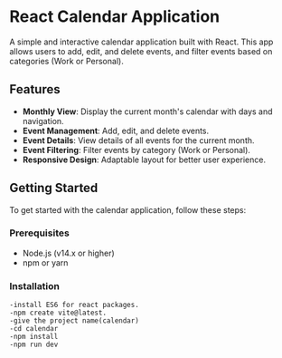 # React Calendar Application

A simple and interactive calendar application built with React. This app allows users to add, edit, and delete events, and filter events based on categories (Work or Personal).

## Features

- **Monthly View**: Display the current month's calendar with days and navigation.
- **Event Management**: Add, edit, and delete events.
- **Event Details**: View details of all events for the current month.
- **Event Filtering**: Filter events by category (Work or Personal).
- **Responsive Design**: Adaptable layout for better user experience.


## Getting Started

To get started with the calendar application, follow these steps:

### Prerequisites

- Node.js (v14.x or higher)
- npm or yarn

### Installation

    -install ES6 for react packages.
    -npm create vite@latest.
    -give the project name(calendar)
    -cd calendar
    -npm install
    -npm run dev
